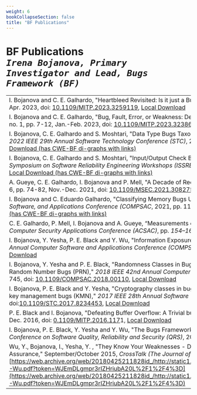 ```yaml
---
weight: 6
bookCollapseSection: false
title: "BF Publications"
---
```

# BF Publications <br/>_`Irena Bojanova, Primary Investigator and Lead, Bugs Framework (BF)`_


|     |
| --- |
| I. Bojanova and C. E. Galhardo, "Heartbleed Revisited: Is it just a Buffer Over-Read?," in IT Professional, vol. 25, no. 2, pp. 83-89, Mar.-Apr. 2023, doi: [10.1109/MITP.2023.3259119](https://www.computer.org/csdl/magazine/it/2023/02/10123975/1N5rtvNU0o0), [Local Download](https://tsapps.nist.gov/publication/get_pdf.cfm?pub_id=936519) |
| I. Bojanova and C. E. Galhardo, "Bug, Fault, Error, or Weakness: Demystifying Software Security Vulnerabilities," IT Professional, vol. 25, no. 1, pp. 7-12, Jan.-Feb. 2023, doi: [10.1109/MITP.2023.3238631](https://doi.ieeecomputersociety.org/10.1109/MITP.2023.3238631), [Local Download](https://tsapps.nist.gov/publication/get_pdf.cfm?pub_id=936191) | 
| I. Bojanova, C. E. Galhardo and S. Moshtari, "Data Type Bugs Taxonomy: Integer Overflow, Juggling, and Pointer Arithmetics in Spotlight," _2022 IEEE 29th Annual Software Technology Conference (STC)_, 2022, pp. 192-205, doi: [10.1109/STC55697.2022.00035](https://doi.org/10.1109/STC55697.2022.00035), [Local Download (has CWE-BF di-graphs with links)](https://tsapps.nist.gov/publication/get_pdf.cfm?pub_id=935220) |
| I. Bojanova, C. E. Galhardo and S. Moshtari, "Input/Output Check Bugs Taxonomy: Injection Errors in Spotlight," _2021 IEEE International Symposium on Software Reliability Engineering Workshops (ISSREW)_, 2021, pp. 111-120 , doi: [10.1109/ISSREW53611.2021.00052](https://doi.org/10.1109/ISSREW53611.2021.00052), [Local Download (has CWE-BF di-graphs with links)](https://tsapps.nist.gov/publication/get_pdf.cfm?pub_id=933193) |
| A. Gueye, C. E. Galhardo, I. Bojanova and P. Mell, "A Decade of Reoccurring Software Weaknesses," in _IEEE Security & Privacy_, vol. 19, no. 6, pp. 74-82, Nov.-Dec. 2021, doi: [10.1109/MSEC.2021.3082757](https://doi.org/10.1109/MSEC.2021.3082757), [Local Download](https://tsapps.nist.gov/publication/get_pdf.cfm?pub_id=932064) |
| I. Bojanova and C. Eduardo Galhardo, "Classifying Memory Bugs Using Bugs Framework Approach," _2021 IEEE 45th Annual Computers, Software, and Applications Conference (COMPSAC_, 2021, pp. 1157-1164, doi: [10.1109/COMPSAC51774.2021.00159](https://doi.org/10.1109/COMPSAC51774.2021.00159), [Local Download (has CWE-BF di-graphs with links)](https://tsapps.nist.gov/publication/get_pdf.cfm?pub_id=930038) |
| C. E. Galhardo, P. Mell, I. Bojanova and A. Gueye, “Measurements of the Most Significant Software Security Weaknesses,” _Annual Computer Security Applications Conference (ACSAC)_, pp. _154–164, Dec._ 2020, doi: [10.1145/3427228.3427257](https://doi.org/10.1145/3427228.3427257), [Local Download](https://tsapps.nist.gov/publication/get_pdf.cfm?pub_id=930459) |
| I. Bojanova, Y. Yesha, P. E. Black and Y. Wu, "Information Exposure (IEX): A New Class in the Bugs Framework (BF)," _2019 IEEE 43rd Annual Computer Software and Applications Conference (COMPSAC)_, 2019, pp. 559-564, doi: [10.1109/COMPSAC.2019.00086](https://doi.org/10.1109/COMPSAC.2019.00086), [Local Download](https://tsapps.nist.gov/publication/get_pdf.cfm?pub_id=927491) |
| I. Bojanova, Y. Yesha and P. E. Black, "Randomness Classes in Bugs Framework (BF): True-Random Number Bugs (TRN) and Pseudo-Random Number Bugs (PRN)," _2018 IEEE 42nd Annual Computer Software and Applications Conference (COMPSAC)_, 2018, pp. 738-745, doi: [10.1109/COMPSAC.2018.00110](https://doi.org/10.1109/COMPSAC.2018.00110), [Local Download](https://tsapps.nist.gov/publication/get_pdf.cfm?pub_id=925123) |
| I. Bojanova, P. E. Black and Y. Yesha, "Cryptography classes in bugs framework (BF): Encryption bugs (ENC), verification bugs (VRF), and key management bugs (KMN)," _2017 IEEE 28th Annual Software Technology Conference (STC)_, 2017, pp. 1-8, doi:[10.1109/STC.2017.8234453](https://doi.org/10.1109/STC.2017.8234453), [Local Download](https://tsapps.nist.gov/publication/get_pdf.cfm?pub_id=923663) |
| P. E. Black and I. Bojanova, "Defeating Buffer Overflow: A Trivial but Dangerous Bug," in _IT Professional_, vol. 18, no. 6, pp. 58-61, Nov.-Dec. 2016, doi: [0.1109/MITP.2016.117](https://doi.org/10.1109/MITP.2016.117)1, [Local Download](https://tsapps.nist.gov/publication/get_pdf.cfm?pub_id=921507) |
| I. Bojanova, P. E. Black, Y. Yesha and Y. Wu, "The Bugs Framework (BF): A Structured Approach to Express Bugs," _2016 IEEE International Conference on Software Quality, Reliability and Security (QRS)_, 2016, pp. 175-182, doi: [10.1109/QRS.2016.29](https://doi.org/10.1109/QRS.2016.29), [Local Download](https://tsapps.nist.gov/publication/get_pdf.cfm?pub_id=920564) |
| Wu, Y., Bojanova, I., Yesha, Y. , "They Know Your Weaknesses - Do You?: Reintroducing Common Weakness Enumeration. Supply Chain Assurance," September/October 2015, _CrossTalk (The Journal of Defense Software Engineering)_, [https://web.archive.org/web/20180425211828id_/http://static1.1.sqspcdn.com/static/f/702523/26523304/1441780301827/201509-Wu.pdf?token=WJEmDLgmpr3rIZHriubA20L%2F1%2F4%3D](https://web.archive.org/web/20180425211828id_/http://static1.1.sqspcdn.com/static/f/702523/26523304/1441780301827/201509-Wu.pdf?token=WJEmDLgmpr3rIZHriubA20L%2F1%2F4%3D) |
